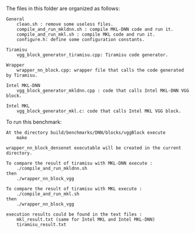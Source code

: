 The files in this folder are organized as follows:

    General
        clean.sh : remove some useless files.
        compile_and_run_mkldnn.sh : compile MKL-DNN code and run it.
        compile_and_run_mkl.sh : compile MKL code and run it. 
        configure.h: define some configuration constants.

    Tiramisu
        vgg_block_generator_tiramisu.cpp: Tiramisu code generator.

    Wrapper
        wrapper_nn_block.cpp: wrapper file that calls the code generated by Tiramisu.

    Intel MKL-DNN
        vgg_block_generator_mkldnn.cpp : code that calls Intel MKL-DNN VGG block.

    Intel MKL
        vgg_block_generator_mkl.c: code that calls Intel MKL VGG block. 

To run this benchmark:

    At the directory build/benchmarks/DNN/blocks/vggBlock execute 
	    make 

    wrapper_nn_block_densenet executable will be created in the current directory. 

    To compare the result of tiramisu with MKL-DNN execute :
        ./compile_and_run_mkldnn.sh
    then 
        ./wrapper_nn_block_vgg
    
    To compare the result of tiramisu with MKL execute :
        ./compile_and_run_mkl.sh
    then 
        ./wrapper_nn_block_vgg
    
    execution results could be found in the text files : 
        mkl_result.txt (same for Intel MKL and Intel MKL-DNN)
        tiramisu_result.txt